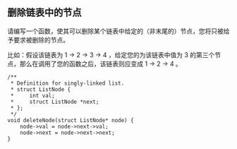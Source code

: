 ## 删除链表中的节点
请编写一个函数，使其可以删除某个链表中给定的（非末尾的）节点，您将只被给予要求被删除的节点。

比如：假设该链表为 1 -> 2 -> 3 -> 4  ，给定您的为该链表中值为 3 的第三个节点，那么在调用了您的函数之后，该链表则应变成 1 -> 2 -> 4 。

```
/**
 * Definition for singly-linked list.
 * struct ListNode {
 *     int val;
 *     struct ListNode *next;
 * };
 */
void deleteNode(struct ListNode* node) {
    node->val = node->next->val;
    node->next = node->next->next;
}
```